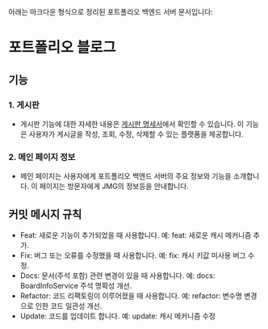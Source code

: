 아래는 마크다운 형식으로 정리된 포트폴리오 백엔드 서버 문서입니다:

# 포트폴리오 블로그

## 기능

### 1. 게시판

- 게시판 기능에 대한 자세한 내용은 [게시판 명세서](documents/board.md)에서 확인할 수 있습니다. 이 기능은 사용자가 게시글을 작성, 조회, 수정, 삭제할 수 있는 플랫폼을 제공합니다.

### 2. 메인 페이지 정보

- 메인 페이지는 사용자에게 포트폴리오 백엔드 서버의 주요 정보와 기능을 소개합니다. 이 페이지는 방문자에게 JMG의 정보등을 안내합니다.

## 커밋 메시지 규칙

- Feat: 새로운 기능이 추가되었을 때 사용합니다. 예: feat: 새로운 캐시 메커니즘 추가.
- Fix: 버그 또는 오류를 수정했을 때 사용합니다. 예: fix: 캐시 키값 미사용 버그 수정.
- Docs: 문서(주석 포함) 관련 변경이 있을 때 사용합니다. 예: docs: BoardInfoService 주석 명확성 개선.
- Refactor: 코드 리팩토링이 이루어졌을 때 사용합니다. 예: refactor: 변수명 변경으로 인한 코드 일관성 개선.
- Update: 코드를 업데이트 합니다. 예: update: 캐시 메커니즘 수정